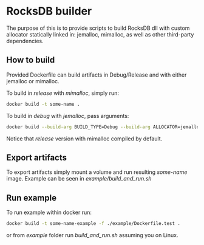 # RocksDB builder
The purpose of this is to provide scripts to build RocksDB dll
with custom allocator statically linked in: jemalloc, mimalloc,
as well as other third-party dependencies.

## How to build
Provided Dockerfile can build artifacts in Debug/Release and with either jemalloc or mimalloc.

To build in _release_ with _mimalloc_, simply run:
```bash
docker build -t some-name .
```

To build in _debug_ with _jemalloc_, pass arguments:
```bash
docker build --build-arg BUILD_TYPE=Debug --build-arg ALLOCATOR=jemalloc -t some-name 
```

Notice that _release_ version with mimalloc compiled by default.
## Export artifacts
To export artifacts simply mount a volume and run resulting _some-name_ image. 
Example can be seen in _example/build_and_run.sh_

## Run example
To run example within docker run:
```bash
docker build -t some-name-example -f ./example/Dockerfile.test .
```

or from _example_ folder run _build_and_run.sh_ assuming you on Linux.
